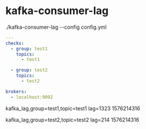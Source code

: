 # kafka-consumer-lag

./kafka-consumer-lag --config config.yml

``` yaml
---
checks:
  - group: test1
    topics:
      - test1

  - group: test2
    topics:
      - test2

brokers:
  - localhost:9092

```

kafka_lag,group=test1,topic=test1 lag=1323 1576214316

kafka_lag,group=test2,topic=test2 lag=214 1576214316

